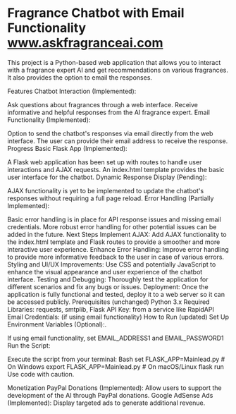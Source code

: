 # Fragrance Chatbot with Email Functionality www.askfragranceai.com

This project is a Python-based web application that allows you to interact with a fragrance expert AI and get recommendations on various fragrances. It also provides the option to email the responses.

Features
Chatbot Interaction (Implemented):

Ask questions about fragrances through a web interface.
Receive informative and helpful responses from the AI fragrance expert.
Email Functionality (Implemented):

Option to send the chatbot's responses via email directly from the web interface.
The user can provide their email address to receive the response.
Progress
Basic Flask App (Implemented):

A Flask web application has been set up with routes to handle user interactions and AJAX requests.
An index.html template provides the basic user interface for the chatbot.
Dynamic Response Display (Pending):

AJAX functionality is yet to be implemented to update the chatbot's responses without requiring a full page reload.
Error Handling (Partially Implemented):

Basic error handling is in place for API response issues and missing email credentials.
More robust error handling for other potential issues can be added in the future.
Next Steps
Implement AJAX: Add AJAX functionality to the index.html template and Flask routes to provide a smoother and more interactive user experience.
Enhance Error Handling: Improve error handling to provide more informative feedback to the user in case of various errors.
Styling and UI/UX Improvements: Use CSS and potentially JavaScript to enhance the visual appearance and user experience of the chatbot interface.
Testing and Debugging: Thoroughly test the application for different scenarios and fix any bugs or issues.
Deployment: Once the application is fully functional and tested, deploy it to a web server so it can be accessed publicly.
Prerequisites (unchanged)
Python 3.x
Required Libraries: requests, smtplib, Flask
API Key: from a service like RapidAPI
Email Credentials: (if using email functionality)
How to Run (updated)
Set Up Environment Variables (Optional):.

If using email functionality, set EMAIL_ADDRESS1 and EMAIL_PASSWORD1
Run the Script:

Execute the script from your terminal:
Bash
set FLASK_APP=Mainlead.py  # On Windows
export FLASK_APP=Mainlead.py  # On macOS/Linux
flask run
Use code with caution.


Monetization
PayPal Donations (Implemented): Allow users to support the development of the AI through PayPal donations.
Google AdSense Ads (Implemented): Display targeted ads to generate additional revenue.



